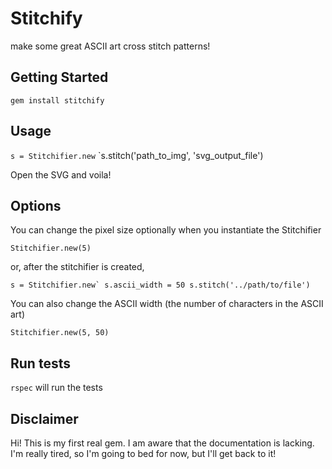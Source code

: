 # Stitchify

make some great ASCII art cross stitch patterns!

## Getting Started

`gem install stitchify`

## Usage

`s = Stitchifier.new`
`s.stitch('path_to_img', 'svg_output_file')

Open the SVG and voila!

## Options

You can change the pixel size optionally when you instantiate the Stitchifier

`Stitchifier.new(5)`

or, after the stitchifier is created,

```s = Stitchifier.new`
s.ascii_width = 50
s.stitch('../path/to/file')```

You can also change the ASCII width (the number of characters in the ASCII art)

`Stitchifier.new(5, 50)`

## Run tests

`rspec` will run the tests

## Disclaimer

Hi! This is my first real gem. I am aware that the documentation is lacking. I'm really tired, so I'm going to bed for now, but I'll get back to it!